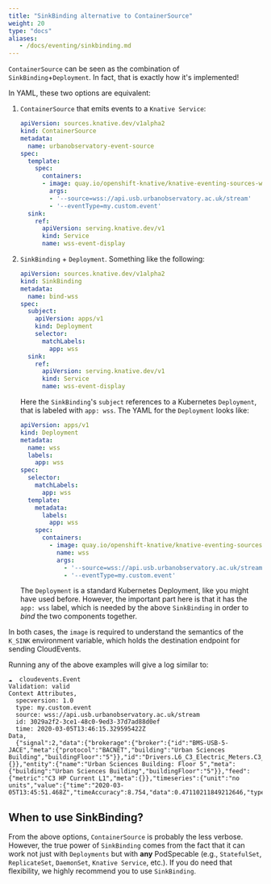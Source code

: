 ```yaml
---
title: "SinkBinding alternative to ContainerSource"
weight: 20
type: "docs"
aliases:
   - /docs/eventing/sinkbinding.md
---
```


`ContainerSource` can be seen as the combination of
`SinkBinding`+`Deployment`. In fact, that
is exactly how it's implemented!

In YAML, these two options are equivalent:

1. `ContainerSource` that emits events to a `Knative Service`:

    ```yaml
    apiVersion: sources.knative.dev/v1alpha2
    kind: ContainerSource
    metadata:
      name: urbanobservatory-event-source
    spec:
      template:
        spec:
          containers:
          - image: quay.io/openshift-knative/knative-eventing-sources-websocketsource:latest
            args:
            - '--source=wss://api.usb.urbanobservatory.ac.uk/stream'
            - '--eventType=my.custom.event'
      sink:
        ref:
          apiVersion: serving.knative.dev/v1
          kind: Service
          name: wss-event-display
    ```

2. `SinkBinding` + `Deployment`. Something like the following:

    ```yaml
    apiVersion: sources.knative.dev/v1alpha2
    kind: SinkBinding
    metadata:
      name: bind-wss
    spec:
      subject:
        apiVersion: apps/v1
        kind: Deployment
        selector:
          matchLabels:
            app: wss
      sink:
        ref:
          apiVersion: serving.knative.dev/v1
          kind: Service
          name: wss-event-display
    ```

    Here the `SinkBinding`'s `subject` references to a Kubernetes
    `Deployment`, that is labeled with `app: wss`.
    The YAML for the `Deployment` looks like:

    ```yaml
    apiVersion: apps/v1
    kind: Deployment
    metadata:
      name: wss
      labels:
        app: wss
    spec:
      selector:
        matchLabels:
          app: wss
      template:
        metadata:
          labels:
            app: wss
        spec:
          containers:
            - image: quay.io/openshift-knative/knative-eventing-sources-websocketsource:latest
              name: wss
              args:
                - '--source=wss://api.usb.urbanobservatory.ac.uk/stream'
                - '--eventType=my.custom.event'
    ```

    The `Deployment` is a standard Kubernetes Deployment, like you might have used before. However, the important part
    here is that it has the `app: wss` label, which is needed by the above `SinkBinding` in order to _bind_ the
    two components together.

In both cases, the `image` is required to understand
the semantics of the `K_SINK` environment variable, which holds
the destination endpoint for sending CloudEvents.

Running any of the above examples will give a log similar to:

```
☁️  cloudevents.Event
Validation: valid
Context Attributes,
  specversion: 1.0
  type: my.custom.event
  source: wss://api.usb.urbanobservatory.ac.uk/stream
  id: 3029a2f2-3ce1-48c0-9ed3-37d7ad88d0ef
  time: 2020-03-05T13:46:15.329595422Z
Data,
  {"signal":2,"data":{"brokerage":{"broker":{"id":"BMS-USB-5-JACE","meta":{"protocol":"BACNET","building":"Urban Sciences Building","buildingFloor":"5"}},"id":"Drivers.L6_C3_Electric_Meters.C3_Mechcanical_Plant.points.C3_HP_Current_L1","meta":{}},"entity":{"name":"Urban Sciences Building: Floor 5","meta":{"building":"Urban Sciences Building","buildingFloor":"5"}},"feed":{"metric":"C3 HP Current L1","meta":{}},"timeseries":{"unit":"no units","value":{"time":"2020-03-05T13:45:51.468Z","timeAccuracy":8.754,"data":0.47110211849212646,"type":"Real"}}},"recipients":0}
```

## When to use SinkBinding?

From the above options, `ContainerSource` is probably the less
verbose.
However, the true power of `SinkBinding` comes from the fact that
it can work not just with `Deployments`
but with **any** PodSpecable (e.g., `StatefulSet`, `ReplicateSet`,
`DaemonSet`, `Knative Service`, etc.).
If you do need that flexibility, we highly recommend you to use `SinkBinding`.
